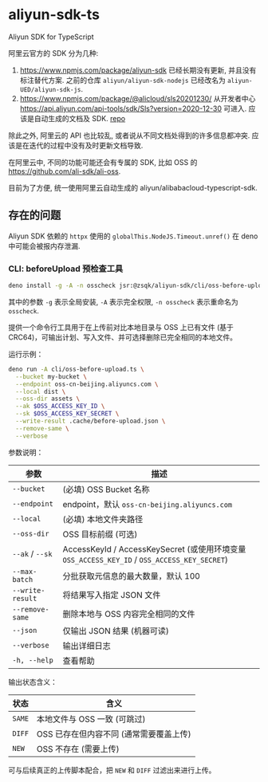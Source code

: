 # aliyun-sdk-ts

Aliyun SDK for TypeScript

阿里云官方的 SDK 分为几种:

1. <https://www.npmjs.com/package/aliyun-sdk>
   已经长期没有更新, 并且没有标注替代方案.
   之前的仓库 `aliyun/aliyun-sdk-nodejs` 已经改名为 `aliyun-UED/aliyun-sdk-js`.
2. <https://www.npmjs.com/package/@alicloud/sls20201230/>
   从开发者中心 <https://api.aliyun.com/api-tools/sdk/Sls?version=2020-12-30>
   可进入. 应该是自动生成的文档及 SDK.
   [repo](https://github.com/aliyun/alibabacloud-typescript-sdk)

除此之外, 阿里云的 API 也比较乱, 或者说从不同文档处得到的许多信息都冲突.
应该是在迭代的过程中没有及时更新文档导致.

在阿里云中, 不同的功能可能还会有专属的 SDK, 比如 OSS 的
<https://github.com/ali-sdk/ali-oss>.

目前为了方便, 统一使用阿里云自动生成的 aliyun/alibabacloud-typescript-sdk.

## 存在的问题

Aliyun SDK 依赖的 `httpx` 使用的 `globalThis.NodeJS.Timeout.unref()` 在 deno
中可能会被报内存泄漏.

### CLI: beforeUpload 预检查工具

```sh
deno install -g -A -n osscheck jsr:@zsqk/aliyun-sdk/cli/oss-before-upload
```

其中的参数 `-g` 表示全局安装, `-A` 表示完全权限, `-n osscheck` 表示重命名为 `osscheck`.

提供一个命令行工具用于在上传前对比本地目录与 OSS 上已有文件 (基于 CRC64)，可输出计划、写入文件、并可选择删除已完全相同的本地文件。

运行示例：

```bash
deno run -A cli/oss-before-upload.ts \
  --bucket my-bucket \
  --endpoint oss-cn-beijing.aliyuncs.com \
  --local dist \
  --oss-dir assets \
  --ak $OSS_ACCESS_KEY_ID \
  --sk $OSS_ACCESS_KEY_SECRET \
  --write-result .cache/before-upload.json \
  --remove-same \
  --verbose
```

参数说明：

|       参数       |                                             描述                                             |
| ---------------- | -------------------------------------------------------------------------------------------- |
| `--bucket`       | (必填) OSS Bucket 名称                                                                       |
| `--endpoint`     | endpoint，默认 `oss-cn-beijing.aliyuncs.com`                                                 |
| `--local`        | (必填) 本地文件夹路径                                                                        |
| `--oss-dir`      | OSS 目标前缀 (可选)                                                                          |
| `--ak` / `--sk`  | AccessKeyId / AccessKeySecret (或使用环境变量 `OSS_ACCESS_KEY_ID` / `OSS_ACCESS_KEY_SECRET`) |
| `--max-batch`    | 分批获取元信息的最大数量，默认 100                                                           |
| `--write-result` | 将结果写入指定 JSON 文件                                                                     |
| `--remove-same`  | 删除本地与 OSS 内容完全相同的文件                                                            |
| `--json`         | 仅输出 JSON 结果 (机器可读)                                                                  |
| `--verbose`      | 输出详细日志                                                                                 |
| `-h, --help`     | 查看帮助                                                                                     |

输出状态含义：

|  状态  |                   含义                   |
| ------ | ---------------------------------------- |
| `SAME` | 本地文件与 OSS 一致 (可跳过)            |
| `DIFF` | OSS 已存在但内容不同 (通常需要覆盖上传) |
| `NEW`  | OSS 不存在 (需要上传)                   |

可与后续真正的上传脚本配合，把 `NEW` 和 `DIFF` 过滤出来进行上传。

